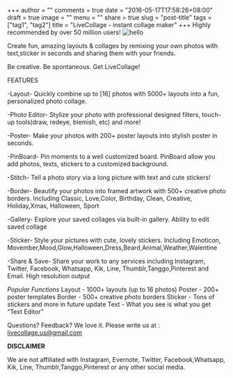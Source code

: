 +++
author = ""
comments = true
date = "2016-05-17T17:58:26+08:00"
draft = true
image = ""
menu = ""
share = true
slug = "post-title"
tags = ["tag1", "tag2"]
title = "LiveCollage - instant collage maker"
+++
Highly recommended by over 50 million users!
![hello](http://vjeantet.fr/images/sgthon/A.jpg)

Create fun, amazing layouts & collages by remixing your own photos with text,sticker in seconds and sharing them with your friends. 

Be creative. Be spontaneous. Get LiveCollage!

FEATURES

-Layout-
Quickly combine up to [16] photos with 5000+ layouts into a fun, personalized photo collage.

-Photo Editor-
Stylize your photo with professional designed filters, touch-up tools(draw, redeye, blemish, etc) and more!

-Poster- 
Make your photos with 200+ poster layouts into stylish poster in seconds. 

-PinBoard-
Pin moments to a well customized board. PinBoard allow you add photos, texts, stickers to a customized background.

-Stitch- 
Tell a photo story via a long picture with text and cute stickers!

-Border-
Beautify your photos into framed artwork with 500+ creative photo borders.
Including Classic, Love,Color, Birthday, Clean, Creative, Holiday,Xmas, Halloween, Sport 


-Gallery- 
Explore your saved collages via built-in gallery.
Ability to edit saved collage

-Sticker-
Style your pictures with cute, lovely stickers.
Including Emoticon, Movember,Mood,Glow,Halloween,Dress,Beard,Animal,Weather,Walentine

-Share & Save- 
Share your work to any services including Instagram, Twitter, Facebook, Whatsapp, Kik, Line, Thumblr,Tanggo,Pinterest and Email.
High resolution output

*Popular Functions*
Layout - 1000+ layouts (up to 16 photos)
Poster - 200+ poster templates
Border - 500+ creative photo borders
Sticker - Tons of stickers and more in future update 
Text - What you see is what you get “Text Editor”

Questions? Feedback? We love it. Please write us at : 
livecollage.us@gmail.com

**DISCLAIMER**

We are not affiliated with Instagram, Evernote, Twitter, Facebook,Whatsapp, Kik, Line, Thumblr,Tanggo,Pinterest or any other social media.

